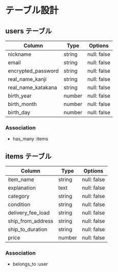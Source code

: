 # テーブル設計

## users テーブル

| Column             | Type   | Options     |
| ------------------ | ------ | ----------- |
| nickname           | string | null: false |
| email              | string | null: false |
| encrypted_password | string | null: false |
| real_name_kanji    | string | null: false |
| real_name_katakana | string | null: false |
| birth_year         | number | null: false |
| birth_month        | number | null: false |
| birth_day          | number | null: false |

### Association

- has_many :items



## items テーブル

| Column            | Type   | Options     |
| ----------------- | ------ | ----------- |
| item_name         | string | null: false |
| explanation       | text   | null: false |
| category          | string | null: false |
| condition         | string | null: false |
| delivery_fee_load | string | null: false |
| ship_from_address | string | null: false |
| ship_to_duration  | string | null: false |
| price             | number | null: false |

### Association

- belongs_to :user